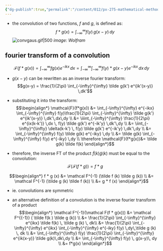 ```yaml
---
{"dg-publish":true,"permalink":"/content/012/px-275-mathematical-methods/term-2/h-fourier-series-and-transforms/px-275-h7a-convolutions/","noteIcon":"1","created":"2025-08-27T13:15:23.788+01:00","updated":"2025-02-12T15:46:24.000+00:00"}
---
```


- the convolution of two functions, $f$ and $g$, is defined as:
$$f * g (x) = \int_{-\infty}^{\infty} f(y)\,g(x-y)\,dy$$
![convgaus.gif|500](/img/user/pics/convgaus.gif)
*image: Wolfram*

## fourier transform of a convolution
$$\mathcal{F}(f*g(x)) = \int_{-\infty}^{\infty} fg(x)e^{-ikx}\,dx = \int_{-\infty}^{\infty}\int_{-\infty}^{\infty} f(y)*g(x-y)e^{-ikx}\,dx\,dy$$

- $g(x-y)$ can be rewritten as an inverse fourier transform:
$$g(x-y) = \frac{1}{2\pi} \int_{-\infty}^{\infty} \tilde g(k') e^{ik'(x-y)} \,dk'$$
- substituting it into the transform:
$$\begin{align*}
\mathcal{F}(f*g(x)) &= \int_{-\infty}^{\infty} e^{-ikx} \int_{-\infty}^{\infty} f(y)\frac{1}{2\pi} \int_{-\infty}^{\infty} \tilde g(k') e^{ik'(x-y)} \,dk'\,dx\,dy \\
&= \iiint_{-\infty}^{\infty} \frac{1}{2\pi} e^{ix(k-k')} \,dx \, f(y) \tilde g(k') e^{-ik'y} \,dk'\,dy \\
&= \iint_{-\infty}^{\infty} \delta(k-k') \, f(y) \tilde g(k') e^{-ik'y} \,dk'\,dy \\
&= \int_{-\infty}^{\infty}  f(y) \tilde g(k) e^{-iky} \,dy \\
&= \tilde g(k) \int_{-\infty}^{\infty}  f(y) e^{-iky} \,dy \\
\therefore \mathcal{F}(f*g(x))&= \tilde g(k) \tilde f(k)
\end{align*}$$

- therefore, the inverse FT of the product $\tilde f(k) \tilde g(k)$ must be equal to the convolution:
$$\mathcal F(\mathcal F (f*g)) = f * g$$

$$\begin{align*}
f * g (x) &= \mathcal F^{-1} (\tilde f (k) \tilde g (k)) \\
&= \mathcal F^{-1} (\tilde g (k) \tilde f (k)) \\
&= g * f (x)
\end{align*}$$
- ie. convolutions are symmetric

- an alternative definition of a convolution is the inverse fourier transform of a product
$$\begin{align*}
\mathcal F^{-1}(\mathcal F(f * g(x))) &= \mathcal F^{{-1}} ( \tilde f(k ) \tilde g (k)) \\
&= \frac{1}{2\pi} \int_{-\infty}^{\infty} e^{ikx} \tilde f(k) \, \tilde g (k) \, dk\\
&= \frac{1}{2\pi} \int_{-\infty}^{\infty} e^{ikx} \int_{-\infty}^{\infty} e^{-iky} f(y) \,dy\,\tilde g (k) \, dk \\
&= \int_{-\infty}^{\infty} f(y) \frac{1}{2\pi} \int_{-\infty}^{\infty} e^{ik(x-y)} \tilde g(k)\,dk\,dy \\
&= \int_{-\infty}^{\infty} f(y) \, g(x-y)\, dy \\
&= f*g(x)
\end{align*}$$
